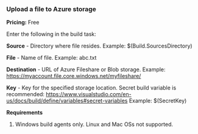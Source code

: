 ### Upload a file to Azure storage
**Pricing:** Free

Enter the following in the build task:

**Source** - Directory where file resides. 
Example: $(Build.SourcesDirectory)

**File** - Name of file.
Example: abc.txt

**Destination** - URL of Azure Fileshare or Blob storage.
Example: https://myaccount.file.core.windows.net/myfileshare/

**Key** - Key for the specified storage location.
Secret build variable is recommended: https://www.visualstudio.com/en-us/docs/build/define/variables#secret-variables
Example: $(SecretKey)

**Requirements**

1. Windows build agents only. Linux and Mac OSs not supported.